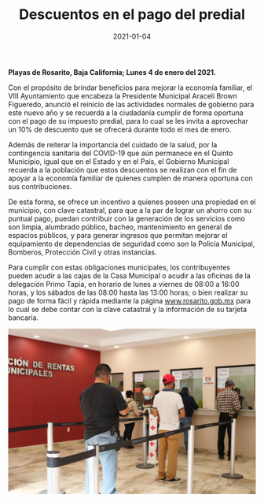 ﻿---
layout: blog
title: "Descuentos en el pago del predial"
date: 2021-01-04
categories: rosarito
permalink: /:categories/:title:output_ext
image: /img/cnr/2020-01-04-descuentos-en-el-pago-del-predial.jpeg
alt: "Descuentos en el pago del predial"
autor:
---


**Playas de Rosarito, Baja California; Lunes 4 de enero del 2021.** 


Con el propósito de brindar beneficios para mejorar la economía familiar, el VIII Ayuntamiento que encabeza la Presidente Municipal Araceli Brown Figueredo, anunció el reinicio de las actividades normales de gobierno para este nuevo año y se recuerda a la ciudadanía cumplir de forma oportuna con el pago de su impuesto predial, para lo cual se les invita a aprovechar un 10% de descuento que se ofrecerá durante todo el mes de enero.


Además de reiterar la importancia del cuidado de la salud, por la contingencia sanitaria del COVID-19 que aún permanece en el Quinto Municipio, igual que en el Estado y en el País, el Gobierno Municipal recuerda a la población que estos descuentos se realizan con el fin de apoyar a la economía familiar de quienes cumplen de manera oportuna con sus contribuciones.


De esta forma, se ofrece un incentivo a quienes poseen una propiedad en el municipio, con clave catastral, para que a la par de lograr un ahorro con su puntual pago, puedan contribuir con la generación de los servicios como son limpia, alumbrado público, bacheo, mantenimiento en general de espacios públicos, y para generar ingresos que permitan mejorar el equipamiento de dependencias de seguridad como son la Policía Municipal, Bomberos, Protección Civil y otras instancias.


Para cumplir con estas obligaciones municipales, los contribuyentes pueden acudir a las cajas de la Casa Municipal o acudir a las oficinas de la delegación Primo Tapia, en horario de lunes a viernes de 08:00 a 16:00 horas, y los sábados de las 08:00 hasta las 13:00 horas; o bien realizar su pago de forma fácil y rápida mediante la página www.rosarito.gob.mx para lo cual se debe contar con la clave catastral y la información de su tarjeta bancaria.

<div id="carouselExampleSlidesOnly" class="carousel slide" data-ride="carousel">
  <div class="carousel-inner">
    <div class="carousel-item active">
       <img class="d-block w-100" src="/img/cnr/2020-01-04-descuentos-en-el-pago-del-predial.jpeg" loading="lazy"  alt="Descuentos en el pago del predial">
    </div>
  </div>
</div>